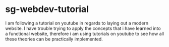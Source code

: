 # sg-webdev-tutorial

I am following a tutorial on youtube in regards to laying out a modern website. I have trouble trying to apply the concepts that i have learned into a functional website, therefore i am using tutorials on youtube to see how all these theories can be practically implemented. 